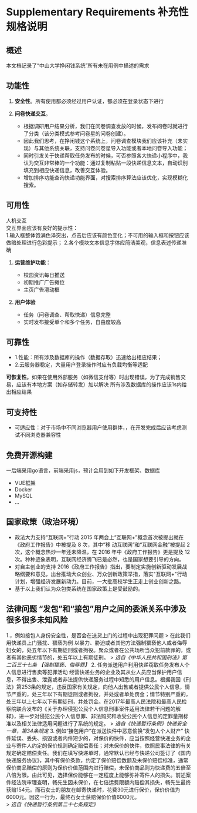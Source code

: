 # Supplementary Requirements 补充性规格说明



## 概述

本文档记录了“中山大学挣闲钱系统”所有未在用例中描述的需求

## 功能性

1. **安全性**。所有使用都必须经过用户认证，都必须在登录状态下进行


2. **问卷快递交互**。
    - 根据调研用户结果分析，我们在问卷调查发放的时候，发布问卷时就进行了分类（该分类模式参考问卷星的问卷创建）。
    - 因此我们思考，在挣闲钱这个系统上，问卷调查模块我们应该补充（未实现）与其他系统关联，支持问卷问卷星导入功能或者本地问卷导入功能；
    - 同时引发关于快递帮取任务发布的时候，可否参照各大快递小程序中，我认为交互非常棒的一个功能：通过复制粘贴一段快递信息文本，自动识别填充到相应快递信息，改善交互体验。
    - 增加排序功能查询快递功能界面，对搜索排序算法应该优化，实现模糊化搜索。

## 可用性

人机交互  
交互界面应该有良好的提示性：  
1.输入框整体饱满色泽突出，点击后应该有颜色变化；不可用的输入框和按钮应该做暗处理进行色彩提示；
2.各个模块文本信息字体应简洁美观，信息表述传递准确

1. **运营维护功能**：

    - 校园资讯每日推送
    - 初期推广广告摊位
    - 主页广告滑动框
    
2. **用户体验**
    - 任务（问卷调查、帮取快递）信息完整
    - 实时发布接受单个和多个任务，自由度较高
  
## 可靠性
   - 1.性能：所有涉及数据库的操作（数据存取）迅速给出相应结果； 
   - 2.云服务器稳定，大量用户登录操作时应有负载均衡等适配
 
 **可恢复性**。如果在使用外部服务（如微信支付等）时出现错误，为了完成销售交易，应该有本地方案（如存储转发）加以解决
所有涉及数据库的操作应该1s内给出相应结果 

## 可支持性

- 可适应性：对于市场中不同浏览器用户使用群体，，在开发完成后应该考虑测试不同浏览器兼容性

## 免费开源构建

一后端采用go语言，前端采用js，预计会用到如下开发框架、数据库

- VUE框架
- Docker
- MySQL
- ...

## 国家政策（政治环境）
- 政法大力支持“互联网+”行动
    2015 年两会上“互联网+”概念首次被提出就在《政府工作报告》中被提及 8 次，其中“移 动互联网”和“互联网金融”被提起 2 次，这个概念热炒一年还未降温，在 2016 年中《政府工作报告》更是提及 12 次。种种迹象表明，互联网经济腾飞已是必然，也是国家想要引导的方向。
- 对自主创业的支持 2016《政府工作报告》指出，要制定实施创新驱动发展战略纲要和意见，出台推动大众创业、万众创新政策举措，落实"互联网+"行动计划，增强经济发展新动力。目前，一大批高校学生正走上创业创新之路。
- 基于以上我们认为众包类系统在国家政策上是受鼓励的。

## 法律问题 “发包”和“接包”用户之间的委派关系中涉及很多很多未知风险

1.，例如接包人身份安全性，是否会在送货上门的过程中出现犯罪问题
    > 在此我们用快递员上门骚扰、猥亵为例
    以暴力、胁迫或者其他方法强制猥亵他人或者侮辱妇女的，处五年以下有期徒刑或者拘役。聚众或者在公共场所当众犯前款罪的，或者有其他恶劣情节的，处五年以上有期徒刑。
    > *选自《中华人民共和国刑法》第二百三十七条 【强制猥亵、侮辱罪】*
    2. 任务派送用户利用快递窃取任务发布人个人信息进行售卖等犯罪活动
    经营快递业务的企业及其从业人员应当保护用户信息，不得出售、泄露或者非法提供快递服务过程中知悉的用户信息。根据我国《刑法》第253条的规定，违反国家有关规定，向他人出售或者提供公民个人信息，情节严重的，处三年以下有期徒刑或者拘役，并处或者单处罚金；情节特别严重的，处三年以上七年以下有期徒刑，并处罚金。在2017年最高人民法院和最高人民检察院联合发布的《关于办理侵犯公民个人信息刑事案件适用法律若干问题的解释》，进一步对侵犯公民个人信息罪、非法购买和收受公民个人信息的定罪量刑标准以及相关法律适用问题进行了系统的规定。 
    > *选自《快递暂行条例》快递安全一章，第34条规定*
3. 例如“接包用户”在派送快件中恶意偷换“发包人个人财产”
    快件延误、丢失、损毁或者内件短少的，对保价的快件，应当按照经营快递业务的企业与寄件人约定的保价规则确定赔偿责任；对未保价的快件，依照民事法律的有关规定确定赔偿责任。我们在填写快递单时，通常默认已经与快递公司签订了《国内快递服务协议》，其中有保价条款，约定了保价赔偿数额及未保价赔偿标准，通常保价商品赔偿的原则为保价价值范围内进行赔偿，未保价商品则为快递费的五倍至八倍为限。由此可见，选择保价能够在一定程度上能够弥补寄件人的损失。前述案件经法院审理查明，畅先生因未保价，在七倍运费限额内赔偿其损失，畅先生最终获赔154元。而石女士的朋友在邮寄快递时，花费30元进行保价，保价价值为6000元。因这一行为，最终石女士获赔保价价值6000元。  
    > *选自《快递暂行条例第二十七条规定》*

